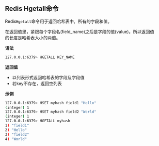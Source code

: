 ## Redis Hgetall命令

Redis`Hgetall`命令用于返回哈希表中，所有的字段和值。

在返回值里，紧跟每个字段名(field_name)之后是字段的值(value)，所以返回值的长度是哈希表大小的两倍。

**语法**

```bash
127.0.0.1:6379> HGETALL KEY_NAME
```

**返回值**

* 以列表形式返回哈希表的字段及字段值
* 若key不存在，返回空列表

**示例**

```bash
127.0.0.1:6379> HSET myhash field1 "Hello"
(integer) 1
127.0.0.1:6379> HSET myhash field2 "World"
(integer) 1
127.0.0.1:6379> HGETALL myhash
1) "field1"
2) "Hello"
3) "field2"
4) "World"
```
